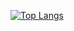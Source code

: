 [![Top Langs](https://github-readme-stats.vercel.app/api/top-langs/?username=sueminPark&langs_count=8)](https://github.com/sueminPark/github-readme-stats)
